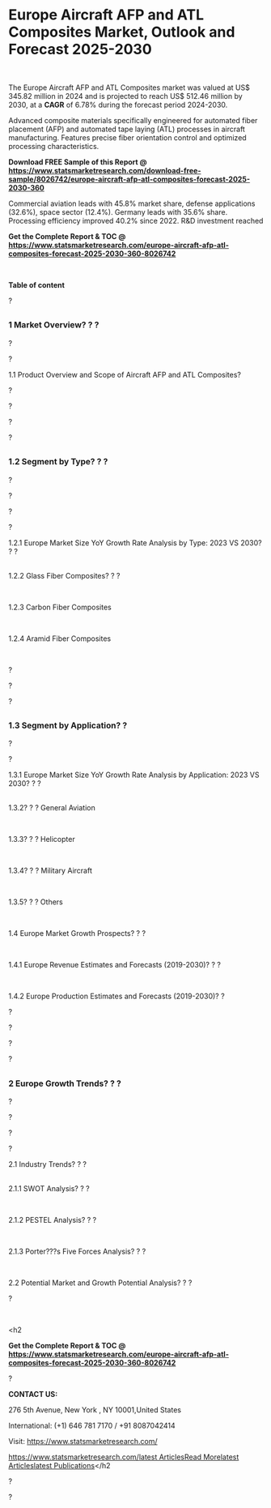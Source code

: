 <h1>Europe Aircraft AFP and ATL Composites Market, Outlook and Forecast 2025-2030</h1><br/><p>The Europe Aircraft AFP and ATL Composites market was valued at US$ 345.82 million in 2024 and is projected to reach US$ 512.46 million by 2030, at a <strong>CAGR</strong> of 6.78% during the forecast period 2024-2030.</p>
 
 
 
 <p>Advanced composite materials specifically engineered for automated fiber placement (AFP) and automated tape laying (ATL) processes in aircraft manufacturing. Features precise fiber orientation control and optimized processing characteristics.</p>
 
 
 
 <p><strong>Download FREE Sample of this Report @ <a href="https://www.statsmarketresearch.com/download-free-sample/8026742/europe-aircraft-afp-atl-composites-forecast-2025-2030-360">https://www.statsmarketresearch.com/download-free-sample/8026742/europe-aircraft-afp-atl-composites-forecast-2025-2030-360</a></strong></p>
 
 
 
 <p>Commercial aviation leads with 45.8% market share, defense applications (32.6%), space sector (12.4%). Germany leads with 35.6% share. Processing efficiency improved 40.2% since 2022. R&D investment reached</p>
 
 
 
 <div><b>Get the Complete Report & TOC @ <a href="https://www.statsmarketresearch.com/europe-aircraft-afp-atl-composites-forecast-2025-2030-360-8026742">https://www.statsmarketresearch.com/europe-aircraft-afp-atl-composites-forecast-2025-2030-360-8026742</a></b></div>
 
 
 
 <p><br />
 
 <b>Table of content</b></p>
 
 
 
 <p>? </p>
 
 
 
 <h2><span style="font-size:16px"><strong>1 Market Overview? ? ? </strong></span></h2>
 
 
 
 <p>? </p>
 
 
 
 <p>? </p>
 
 
 
 <p>1.1 Product Overview and Scope of Aircraft AFP and ATL Composites? </p>
 
 
 
 <p>? </p>
 
 
 
 <p>? </p>
 
 
 
 <p>? </p>
 
 
 
 <p>? </p>
 
 
 
 <h2><strong><span style="font-size:16px">1.2 Segment by Type? ? ? </span></strong></h2>
 
 
 
 <p>? </p>
 
 
 
 <p>? </p>
 
 
 
 <p>? </p>
 
 
 
 <p>? </p>
 
 
 
 <p>1.2.1 Europe Market Size YoY Growth Rate Analysis by Type: 2023 VS 2030? ? ? <br />
 
 <br />
 
 1.2.2 Glass Fiber Composites? ? ? <br />
 
 <br />
 
 1.2.3 Carbon Fiber Composites<br />
 
 <br />
 
 1.2.4 Aramid Fiber Composites<br />
 
 <br />
 
 ? </p>
 
 
 
 <p>? </p>
 
 
 
 <p>? </p>
 
 
 
 <h2><span style="font-size:16px"><strong>1.3 Segment by Application? ? </strong></span></h2>
 
 
 
 <p>? </p>
 
 
 
 <p>? </p>
 
 
 
 <p>1.3.1 Europe Market Size YoY Growth Rate Analysis by Application: 2023 VS 2030? ? ? <br />
 
 <br />
 
 1.3.2? ? ? General Aviation<br />
 
 <br />
 
 1.3.3? ? ? Helicopter<br />
 
 <br />
 
 1.3.4? ? ? Military Aircraft<br />
 
 <br />
 
 1.3.5? ? ? Others<br />
 
 <br />
 
 1.4 Europe Market Growth Prospects? ? ? <br />
 
 <br />
 
 1.4.1 Europe Revenue Estimates and Forecasts (2019-2030)? ? ? <br />
 
 <br />
 
 1.4.2 Europe Production Estimates and Forecasts (2019-2030)? ? </p>
 
 
 
 <p>? </p>
 
 
 
 <p>? </p>
 
 
 
 <p>? </p>
 
 
 
 <p>? </p>
 
 
 
 <h2><span style="font-size:16px"><strong>2 Europe Growth Trends? ? ? </strong></span></h2>
 
 
 
 <p>? </p>
 
 
 
 <p>? </p>
 
 
 
 <p>? </p>
 
 
 
 <p>? </p>
 
 
 
 <p>2.1 Industry Trends? ? ? <br />
 
 <br />
 
 2.1.1 SWOT Analysis? ? ? <br />
 
 <br />
 
 2.1.2 PESTEL Analysis? ? ? <br />
 
 <br />
 
 2.1.3 Porter???s Five Forces Analysis? ? ? <br />
 
 <br />
 
 2.2 Potential Market and Growth Potential Analysis? ? ? </p>
 
 
 
 <p>? 
 
 <p><br />
 
 <h2<br>
 
 <div><b>Get the Complete Report & TOC @ <a href="https://www.statsmarketresearch.com/europe-aircraft-afp-atl-composites-forecast-2025-2030-360-8026742">https://www.statsmarketresearch.com/europe-aircraft-afp-atl-composites-forecast-2025-2030-360-8026742</a></b></div>
 
 
 
 <p>? </p>
 
 <b>CONTACT US:</b><br />
 
 276 5th Avenue, New York , NY 10001,United States<br />
 
 International: (+1) 646 781 7170 / +91 8087042414<br />
 
 Visit: <a href="https://www.statsmarketresearch.com/">https://www.statsmarketresearch.com/</a><br />
 
 <a href="https://gyeongbokgung.com">https://www.statsmarketresearch.com/</a><a href="https://hallyeomaritime.com">latest Articles</a><a href="https://jingwansa.com">Read More</a><a href="https://nguoiviet.jp/">latest Articles</a><a href="https://www.intelmarketresearch.com/">latest Publications</a></h2<br></p>
 
 </p>
 
 
 
 <p>? </p>
 
 
 
 <p>? </p>
